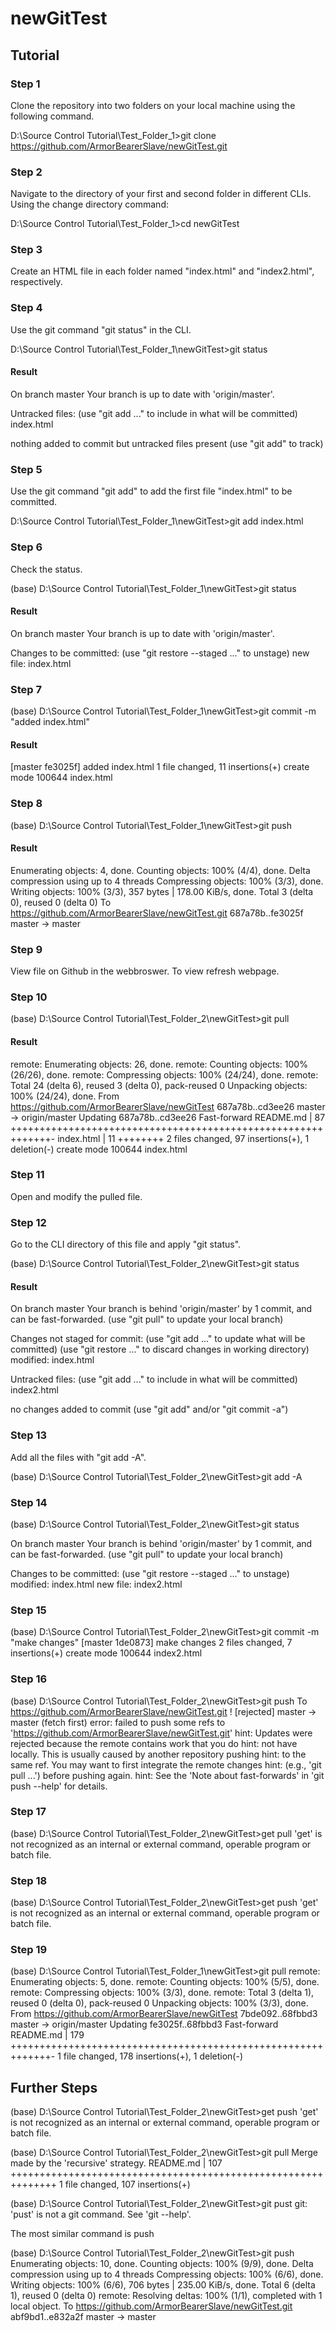 # newGitTest
## Tutorial

### Step 1

Clone the repository into two folders on your local machine using the following command.

D:\Source Control Tutorial\Test_Folder_1>git clone https://github.com/ArmorBearerSlave/newGitTest.git

### Step 2

Navigate to the directory of your first and second folder in different CLIs.  Using the change directory command:

D:\Source Control Tutorial\Test_Folder_1>cd newGitTest

### Step 3

Create an HTML file in each folder named "index.html" and "index2.html", respectively.

### Step 4

Use the git command "git status" in the CLI.

D:\Source Control Tutorial\Test_Folder_1\newGitTest>git status

#### Result
On branch master
Your branch is up to date with 'origin/master'.

Untracked files:
  (use "git add <file>..." to include in what will be committed)
        index.html

nothing added to commit but untracked files present (use "git add" to track)

### Step 5

Use the git command "git add" to add the first file "index.html" to be committed.

D:\Source Control Tutorial\Test_Folder_1\newGitTest>git add index.html

### Step 6

Check the status.

(base) D:\Source Control Tutorial\Test_Folder_1\newGitTest>git status

#### Result

On branch master
Your branch is up to date with 'origin/master'.

Changes to be committed:
  (use "git restore --staged <file>..." to unstage)
        new file:   index.html

### Step 7

(base) D:\Source Control Tutorial\Test_Folder_1\newGitTest>git commit -m "added index.html"

#### Result

[master fe3025f] added index.html
 1 file changed, 11 insertions(+)
 create mode 100644 index.html
 
 ### Step 8

(base) D:\Source Control Tutorial\Test_Folder_1\newGitTest>git push

#### Result

Enumerating objects: 4, done.
Counting objects: 100% (4/4), done.
Delta compression using up to 4 threads
Compressing objects: 100% (3/3), done.
Writing objects: 100% (3/3), 357 bytes | 178.00 KiB/s, done.
Total 3 (delta 0), reused 0 (delta 0)
To https://github.com/ArmorBearerSlave/newGitTest.git
   687a78b..fe3025f  master -> master

### Step 9

View file on Github in the webbroswer.  To view refresh webpage.

### Step 10

(base) D:\Source Control Tutorial\Test_Folder_2\newGitTest>git pull

#### Result

remote: Enumerating objects: 26, done.
remote: Counting objects: 100% (26/26), done.
remote: Compressing objects: 100% (24/24), done.
remote: Total 24 (delta 6), reused 3 (delta 0), pack-reused 0
Unpacking objects: 100% (24/24), done.
From https://github.com/ArmorBearerSlave/newGitTest
   687a78b..cd3ee26  master     -> origin/master
Updating 687a78b..cd3ee26
Fast-forward
 README.md  | 87 +++++++++++++++++++++++++++++++++++++++++++++++++++++++++++++-
 index.html | 11 ++++++++
 2 files changed, 97 insertions(+), 1 deletion(-)
 create mode 100644 index.html
 
 ### Step 11
 
 Open and modify the pulled file.
 
 ### Step 12
 
 Go to the CLI directory of this file and apply "git status".
 
 (base) D:\Source Control Tutorial\Test_Folder_2\newGitTest>git status
 
 #### Result
On branch master
Your branch is behind 'origin/master' by 1 commit, and can be fast-forwarded.
  (use "git pull" to update your local branch)

Changes not staged for commit:
  (use "git add <file>..." to update what will be committed)
  (use "git restore <file>..." to discard changes in working directory)
        modified:   index.html

Untracked files:
  (use "git add <file>..." to include in what will be committed)
        index2.html

no changes added to commit (use "git add" and/or "git commit -a")

### Step 13

Add all the files with "git add -A".

(base) D:\Source Control Tutorial\Test_Folder_2\newGitTest>git add -A

### Step 14

(base) D:\Source Control Tutorial\Test_Folder_2\newGitTest>git status

On branch master
Your branch is behind 'origin/master' by 1 commit, and can be fast-forwarded.
  (use "git pull" to update your local branch)

Changes to be committed:
  (use "git restore --staged <file>..." to unstage)
        modified:   index.html
        new file:   index2.html
  
  ### Step 15
  
  (base) D:\Source Control Tutorial\Test_Folder_2\newGitTest>git commit -m "make changes"
[master 1de0873] make changes
 2 files changed, 7 insertions(+)
 create mode 100644 index2.html

### Step 16

(base) D:\Source Control Tutorial\Test_Folder_2\newGitTest>git push
To https://github.com/ArmorBearerSlave/newGitTest.git
 ! [rejected]        master -> master (fetch first)
error: failed to push some refs to 'https://github.com/ArmorBearerSlave/newGitTest.git'
hint: Updates were rejected because the remote contains work that you do
hint: not have locally. This is usually caused by another repository pushing
hint: to the same ref. You may want to first integrate the remote changes
hint: (e.g., 'git pull ...') before pushing again.
hint: See the 'Note about fast-forwards' in 'git push --help' for details.

 ### Step 17
 
(base) D:\Source Control Tutorial\Test_Folder_2\newGitTest>get pull
'get' is not recognized as an internal or external command,
operable program or batch file.

### Step 18
(base) D:\Source Control Tutorial\Test_Folder_2\newGitTest>get push
'get' is not recognized as an internal or external command,
operable program or batch file.

### Step 19

(base) D:\Source Control Tutorial\Test_Folder_1\newGitTest>git pull
remote: Enumerating objects: 5, done.
remote: Counting objects: 100% (5/5), done.
remote: Compressing objects: 100% (3/3), done.
remote: Total 3 (delta 1), reused 0 (delta 0), pack-reused 0
Unpacking objects: 100% (3/3), done.
From https://github.com/ArmorBearerSlave/newGitTest
   7bde092..68fbbd3  master     -> origin/master
Updating fe3025f..68fbbd3
Fast-forward
 README.md | 179 +++++++++++++++++++++++++++++++++++++++++++++++++++++++++++++-
 1 file changed, 178 insertions(+), 1 deletion(-)
 
 ## Further Steps
 (base) D:\Source Control Tutorial\Test_Folder_2\newGitTest>get push
'get' is not recognized as an internal or external command,
operable program or batch file.

(base) D:\Source Control Tutorial\Test_Folder_2\newGitTest>git pull
Merge made by the 'recursive' strategy.
 README.md | 107 ++++++++++++++++++++++++++++++++++++++++++++++++++++++++++++++
 1 file changed, 107 insertions(+)

(base) D:\Source Control Tutorial\Test_Folder_2\newGitTest>git pust
git: 'pust' is not a git command. See 'git --help'.

The most similar command is
        push

(base) D:\Source Control Tutorial\Test_Folder_2\newGitTest>git push
Enumerating objects: 10, done.
Counting objects: 100% (9/9), done.
Delta compression using up to 4 threads
Compressing objects: 100% (6/6), done.
Writing objects: 100% (6/6), 706 bytes | 235.00 KiB/s, done.
Total 6 (delta 1), reused 0 (delta 0)
remote: Resolving deltas: 100% (1/1), completed with 1 local object.
To https://github.com/ArmorBearerSlave/newGitTest.git
   abf9bd1..e832a2f  master -> master
